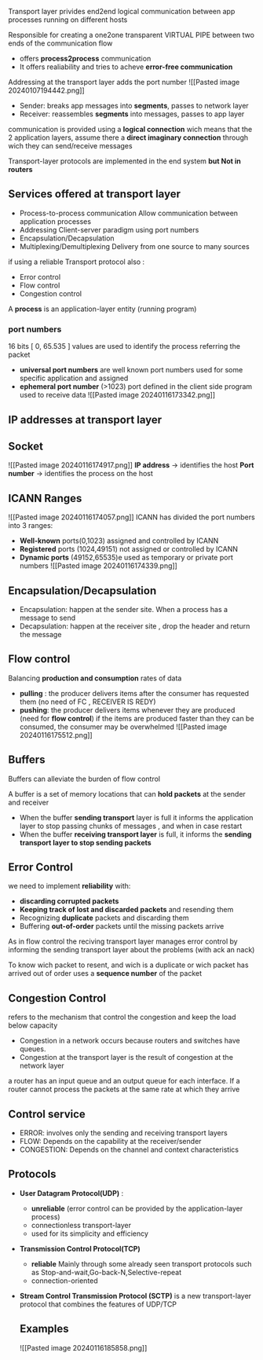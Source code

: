 Transport layer privides end2end logical communication between app processes running on different hosts

Responsible for creating a one2one transparent VIRTUAL PIPE between two ends of the communication flow
- offers **process2process** communication
- It offers realiability and tries to acheve **error-free communication** 

 Addressing at the transport layer adds the port number  ![[Pasted image 20240107194442.png]]

- Sender: breaks app messages into **segments**, passes to network layer
- Receiver: reassembles **segments** into messages, passes to app layer 

communication is provided using a **logical connection** wich means that the 2 application layers, assume there a **direct imaginary connection** through wich they can send/receive messages

Transport-layer protocols are implemented in the end system **but Not in routers**

## Services offered at transport layer

- Process-to-process communication
  Allow communication between application processes
- Addressing 
  Client-server paradigm using port numbers
- Encapsulation/Decapsulation
- Multiplexing/Demultiplexing
  Delivery from one source to many sources

if using a reliable Transport protocol also :
- Error control
- Flow control
- Congestion control

A **process** is an application-layer entity (running program)

### port numbers
16 bits \[ 0, 65.535 \] values are used to identify the process referring the packet

- **universal port numbers** are well known port numbers used for some specific application and assigned
- **ephemeral port number** (>1023) port defined in the client side program used to receive data 
![[Pasted image 20240116173342.png]]

## IP addresses at transport layer
## Socket
![[Pasted image 20240116174917.png]]
**IP address** $\rightarrow$ identifies the host
**Port number** $\rightarrow$ identifies the process on the host

## ICANN Ranges 
![[Pasted image 20240116174057.png]]
ICANN has divided the port numbers into 3 ranges:
- **Well-known** ports(0,1023) assigned and controlled by ICANN 
- **Registered** ports (1024,49151) not assigned or controlled by ICANN 
- **Dynamic ports** (49152,65535)e used as temporary or private port numbers
![[Pasted image 20240116174339.png]]
## Encapsulation/Decapsulation
- Encapsulation: happen at the sender site. When a process has a message to send 
- Decapsulation: happen at the receiver site , drop the header and return the message
## Flow control 
Balancing **production and consumption** rates of data 

- **pulling** : the producer delivers items after the consumer has requested them (no need of FC , RECEIVER IS REDY)
- **pushing**: the producer delivers items whenever they are produced (need for **flow control**) if the items are produced faster than they can be consumed, the consumer may be overwhelmed
  ![[Pasted image 20240116175512.png]]

## Buffers
Buffers can alleviate the burden of flow control 

A buffer is a set of memory locations that can **hold packets** at the sender and receiver 

- When the buffer **sending transport** layer is full it informs the application layer to stop passing chunks of messages , and when in case restart
- When the buffer **receiving transport layer** is full, it informs the **sending transport layer to stop sending packets**

## Error Control
we need to implement **reliability** with:
- **discarding corrupted packets**
- **Keeping track of lost and discarded packets** and resending them 
- Recognizing **duplicate** packets and discarding them 
- Buffering **out-of-order** packets until the missing packets arrive

As in flow control the reciving transport layer manages error control by informing the sending transport layer about the problems (with ack an nack)

To know wich packet to resent, and wich is a duplicate or wich packet has arrived out of order uses a **sequence number**
of the packet


## Congestion Control 
refers to the mechanism that control the congestion and keep the load below capacity 

- Congestion in a network occurs because routers and switches have queues. 
- Congestion at the transport layer is the result of congestion at the network layer 

a router has an input queue and an output queue for each interface. If a router cannot process the packets at the same rate at which they arrive

## Control service
- ERROR: involves only the sending and receiving transport layers 
- FLOW: Depends on the capability at the receiver/sender
- CONGESTION: Depends on the channel and context characteristics 

## Protocols 

- **User Datagram Protocol(UDP)** :
	- **unreliable** (error control can be provided by the application-layer process) 
	- connectionless transport-layer
	- used for its simplicity and efficiency 
- **Transmission Control Protocol(TCP)** 
	- **reliable**
	     Mainly through some already seen transport protocols such as Stop-and-wait,Go-back-N,Selective-repeat
	- connection-oriented
- **Stream Control Transmission Protocol (SCTP)** is a new transport-layer protocol that combines the features of UDP/TCP 
  
  ## Examples 
  ![[Pasted image 20240116185858.png]]
  








